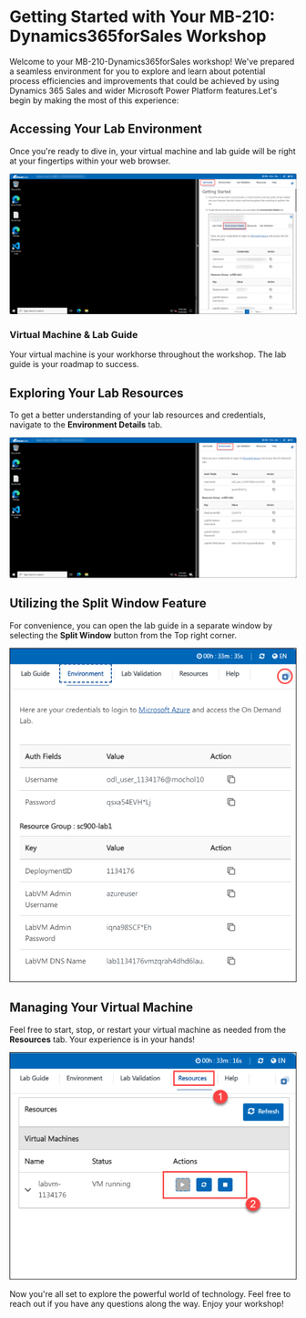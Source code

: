 # **Getting Started with Your MB-210: Dynamics365forSales Workshop**
 
Welcome to your MB-210-Dynamics365forSales workshop! We've prepared a seamless environment for you to explore and learn about potential process efficiencies and improvements that could be achieved by using Dynamics 365 Sales and wider Microsoft Power Platform features.Let's begin by making the most of this experience:
 
## **Accessing Your Lab Environment**
 
Once you're ready to dive in, your virtual machine and lab guide will be right at your fingertips within your web browser.
 
   ![Access Your VM and Lab Guide](../media/2.png)

### **Virtual Machine & Lab Guide**
 
Your virtual machine is your workhorse throughout the workshop. The lab guide is your roadmap to success.
 
## **Exploring Your Lab Resources**
 
To get a better understanding of your lab resources and credentials, navigate to the **Environment Details** tab.
 
   ![Access Your VM and Lab Guide](../media/1.png)
 
## **Utilizing the Split Window Feature**
 
For convenience, you can open the lab guide in a separate window by selecting the **Split Window** button from the Top right corner.
 
   ![Access Your VM and Lab Guide](../media/8.png)
 
## **Managing Your Virtual Machine**
 
Feel free to start, stop, or restart your virtual machine as needed from the **Resources** tab. Your experience is in your hands!

   ![Access Your VM and Lab Guide](../media/3.png)

Now you're all set to explore the powerful world of technology. Feel free to reach out if you have any questions along the way. Enjoy your workshop!
